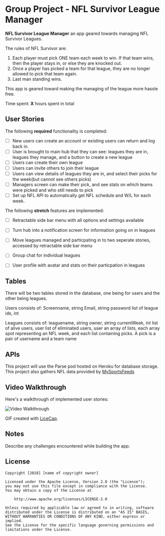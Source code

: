 # Group Project - NFL Survivor League Manager

**NFL Survivor League Manager** an app geared towards managing NFL Survivor Leagues.

The rules of NFL Survivor are:
1. Each player must pick ONE team each week to win. If that team wins, then the player stays in, or else they are knocked out.
2. Once a player has picked a team for that league, they are no longer allowed to pick that team again.
3. Last man standing wins.

This app is geared toward making the managing of the league more hassle free. 

Time spent: **X** hours spent in total

## User Stories

The following **required** functionality is completed:
- [ ] New users can create an account or existing users can return and log back in.
- [ ] User is brought to main hub that they can see: leagues they are in, leagues they manage, and a button to create a new league
- [ ] Users can create their own league
- [ ] Users can invite others to join their league
- [ ] Users can view details of leagues they are in, and select their picks for the week(but cannot see others picks)
- [ ] Managers screen can make their pick, and see stats on which teams were picked and who still needs to pick
- [ ] Set up NFL API to automatically get NFL schedule and W/L for each week.

The following **stretch** features are implemented:
- [ ] Retractable side bar menu with all options and settings available
- [ ] Turn hub into a notification screen for information going on in leagues
- [ ] Move leagues managed and particpating in to two seperate stories, accessed by retractable side bar menu
- [ ] Group chat for individual leagues
- [ ] User profile with avatar and stats on their particpation in leagues


## Tables
There will be two tables stored in the database, one being for users and the other being leagues.

Users consists of:
Screenname, string
Email, string
password
list of league ids, int

Leagues consists of:
leaguename, string
owner, string
currentWeek, int
list of alive users, user
list of eliminated users, user
an array of lists, each array spot representing an NFL week, and each list containing picks. A pick is a pair of username and a team name


## APIs
This project will use the Parse pod hosted on Heroku for database storage.
This project also gathers NFL data provided by [MySportsFeeds](https://www.mysportsfeeds.com/data-feeds/api-docs/)



## Video Walkthrough

Here's a walkthrough of implemented user stories:

<img src='http://i.imgur.com/link/to/your/gif/file.gif' title='Video Walkthrough' width='' alt='Video Walkthrough' />

GIF created with [LiceCap](http://www.cockos.com/licecap/).

## Notes

Describe any challenges encountered while building the app.

## License

    Copyright [2018] [name of copyright owner]

    Licensed under the Apache License, Version 2.0 (the "License");
    you may not use this file except in compliance with the License.
    You may obtain a copy of the License at

        http://www.apache.org/licenses/LICENSE-2.0

    Unless required by applicable law or agreed to in writing, software
    distributed under the License is distributed on an "AS IS" BASIS,
    WITHOUT WARRANTIES OR CONDITIONS OF ANY KIND, either express or implied.
    See the License for the specific language governing permissions and
    limitations under the License.
